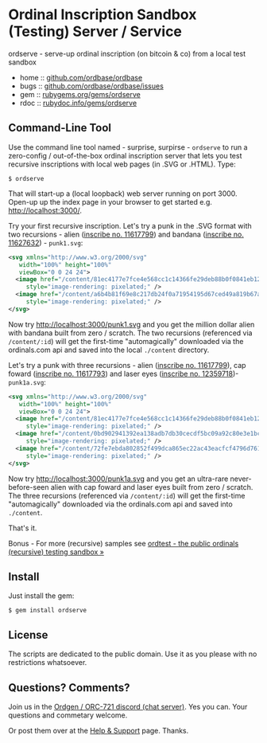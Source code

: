 # Ordinal Inscription Sandbox (Testing) Server / Service

ordserve - serve-up ordinal inscription (on bitcoin & co) from a local test sandbox
 

* home  :: [github.com/ordbase/ordbase](https://github.com/ordbase/ordbase)
* bugs  :: [github.com/ordbase/ordbase/issues](https://github.com/ordbase/ordbase/issues)
* gem   :: [rubygems.org/gems/ordserve](https://rubygems.org/gems/ordserve)
* rdoc  :: [rubydoc.info/gems/ordserve](http://rubydoc.info/gems/ordserve)



## Command-Line Tool

Use the command line tool named - surprise, surpirse - `ordserve`
to run a zero-config / out-of-the-box ordinal inscription server that lets
you test recursive inscriptions with local web pages (in .SVG or .HTML).
Type:

    $ ordserve

That will start-up a (local loopback) web server running on port 3000.
Open-up up the index page in your browser to get started e.g. <http://localhost:3000/>.



Try your first recursive inscription.
Let's try a punk in the .SVG format with two recursions  - 
alien ([inscribe no. 11617799](https://ordinals.com/inscription/81ec4177e7fce4e568cc1c14366fe29deb88b0f0841eb12d4f1d0638cca68201i0))  and 
bandana ([inscribe no. 11627632](https://ordinals.com/inscription/a6b4b81f69e8c217db24f0a71954195d67ced49a819b67a4daf9f3ca7fa1b971i0)) - `punk1.svg`:

``` svg
<svg xmlns="http://www.w3.org/2000/svg"
   width="100%" height="100%"
   viewBox="0 0 24 24">
  <image href="/content/81ec4177e7fce4e568cc1c14366fe29deb88b0f0841eb12d4f1d0638cca68201i0" 
     style="image-rendering: pixelated;" />
  <image href="/content/a6b4b81f69e8c217db24f0a71954195d67ced49a819b67a4daf9f3ca7fa1b971i0" 
     style="image-rendering: pixelated;" />
</svg>
```

Now try <http://localhost:3000/punk1.svg> and 
you get the million dollar alien with bandana built from zero / scratch.
The two recursions (referenced via `/content/:id`) will get
the first-time "automagically" downloaded via the ordinals.com api 
and saved into the local `./content` directory.


Let's try a punk with three recursions - 
alien ([inscribe no. 11617799](https://ordinals.com/inscription/81ec4177e7fce4e568cc1c14366fe29deb88b0f0841eb12d4f1d0638cca68201i0)), 
cap foward ([inscribe no. 11617793](https://ordinals.com/inscription/0bd902941392ea138adb7db30cecdf5bc09a92c80e3e1bc3ecdf3c2d0abf6631i0)) and 
laser eyes ([inscribe no. 12359718](https://ordinals.com/inscription/72fe7ebda802852f499dca865ec22ac43eacfcf4796d761969ae8358791e943ci0))- `punk1a.svg`:  

``` svg
<svg xmlns="http://www.w3.org/2000/svg"
   width="100%" height="100%"
   viewBox="0 0 24 24">
  <image href="/content/81ec4177e7fce4e568cc1c14366fe29deb88b0f0841eb12d4f1d0638cca68201i0" 
     style="image-rendering: pixelated;" />
  <image href="/content/0bd902941392ea138adb7db30cecdf5bc09a92c80e3e1bc3ecdf3c2d0abf6631i0" 
     style="image-rendering: pixelated;" />
  <image href="/content/72fe7ebda802852f499dca865ec22ac43eacfcf4796d761969ae8358791e943ci0" 
     style="image-rendering: pixelated;" />
</svg>
```

Now try <http://localhost:3000/punk1a.svg> and 
you get an ultra-rare never-before-seen alien with cap foward
and laser eyes built from zero / scratch.
The three recursions (referenced via `/content/:id`) will get
the first-time "automagically" downloaded via the ordinals.com api 
and saved into `./content`. 


That's it.


Bonus - For more (recursive) samples 
see [ordtest - the public ordinals (recursive) testing sandbox »](https://github.com/ordtest/ordtest.github.io)




## Install

Just install the gem:

    $ gem install ordserve



## License

The scripts are dedicated to the public domain.
Use it as you please with no restrictions whatsoever.


## Questions? Comments?

Join us in the [Ordgen / ORC-721 discord (chat server)](https://discord.gg/dDhvHKjm2t). Yes you can.
Your questions and commetary welcome.


Or post them over at the [Help & Support](https://github.com/geraldb/help) page. Thanks.
